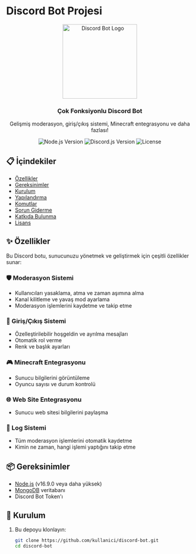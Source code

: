 # Discord Bot Projesi

<div align="center">
  <img src="https://i.imgur.com/XYZ123.png" alt="Discord Bot Logo" width="200">
  <br>
  <h3>Çok Fonksiyonlu Discord Bot</h3>
  <p>Gelişmiş moderasyon, giriş/çıkış sistemi, Minecraft entegrasyonu ve daha fazlası!</p>
  
  <div>
    <img src="https://img.shields.io/badge/node.js-v16.9.0+-green.svg" alt="Node.js Version">
    <img src="https://img.shields.io/badge/discord.js-v14.0.0+-blue.svg" alt="Discord.js Version">
    <img src="https://img.shields.io/badge/license-MIT-red.svg" alt="License">
  </div>
</div>

## 📋 İçindekiler

- [Özellikler](#-özellikler)
- [Gereksinimler](#-gereksinimler)
- [Kurulum](#-kurulum)
- [Yapılandırma](#-yapılandırma)
- [Komutlar](#-komutlar)
- [Sorun Giderme](#-sorun-giderme)
- [Katkıda Bulunma](#-katkıda-bulunma)
- [Lisans](#-lisans)

## ✨ Özellikler

Bu Discord botu, sunucunuzu yönetmek ve geliştirmek için çeşitli özellikler sunar:

### 🛡️ Moderasyon Sistemi
- Kullanıcıları yasaklama, atma ve zaman aşımına alma
- Kanal kilitleme ve yavaş mod ayarlama
- Moderasyon işlemlerini kaydetme ve takip etme

### 🚪 Giriş/Çıkış Sistemi
- Özelleştirilebilir hoşgeldin ve ayrılma mesajları
- Otomatik rol verme
- Renk ve başlık ayarları

### 🎮 Minecraft Entegrasyonu
- Sunucu bilgilerini görüntüleme
- Oyuncu sayısı ve durum kontrolü

### 🌐 Web Site Entegrasyonu
- Sunucu web sitesi bilgilerini paylaşma

### 📝 Log Sistemi
- Tüm moderasyon işlemlerini otomatik kaydetme
- Kimin ne zaman, hangi işlemi yaptığını takip etme

## 📦 Gereksinimler

- [Node.js](https://nodejs.org/) (v16.9.0 veya daha yüksek)
- [MongoDB](https://www.mongodb.com/) veritabanı
- Discord Bot Token'ı

## 🚀 Kurulum

1. Bu depoyu klonlayın:
   ```bash
   git clone https://github.com/kullanici/discord-bot.git
   cd discord-bot

